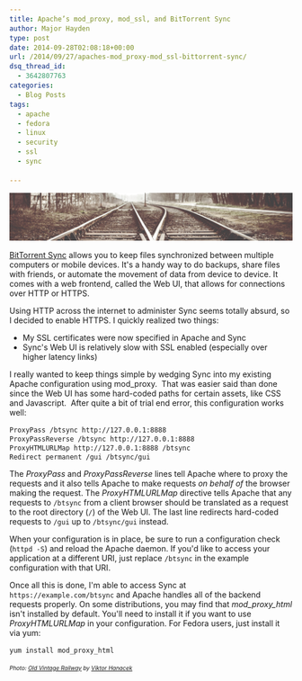 ```yaml
---
title: Apache’s mod_proxy, mod_ssl, and BitTorrent Sync
author: Major Hayden
type: post
date: 2014-09-28T02:08:18+00:00
url: /2014/09/27/apaches-mod_proxy-mod_ssl-bittorrent-sync/
dsq_thread_id:
  - 3642807763
categories:
  - Blog Posts
tags:
  - apache
  - fedora
  - linux
  - security
  - ssl
  - sync

---
```

![1]

[BitTorrent Sync][2] allows you to keep files synchronized between multiple computers or mobile devices. It's a handy way to do backups, share files with friends, or automate the movement of data from device to device. It comes with a web frontend, called the Web UI, that allows for connections over HTTP or HTTPS.

Using HTTP across the internet to administer Sync seems totally absurd, so I decided to enable HTTPS. I quickly realized two things:

  * My SSL certificates were now specified in Apache and Sync
  * Sync's Web UI is relatively slow with SSL enabled (especially over higher latency links)

I really wanted to keep things simple by wedging Sync into my existing Apache configuration using mod_proxy.  That was easier said than done since the Web UI has some hard-coded paths for certain assets, like CSS and Javascript.  After quite a bit of trial end error, this configuration works well:

```
ProxyPass /btsync http://127.0.0.1:8888
ProxyPassReverse /btsync http://127.0.0.1:8888
ProxyHTMLURLMap http://127.0.0.1:8888 /btsync
Redirect permanent /gui /btsync/gui
```


The _ProxyPass_ and _ProxyPassReverse_ lines tell Apache where to proxy the requests and it also tells Apache to make requests _on behalf of_ the browser making the request. The _ProxyHTMLURLMap_ directive tells Apache that any requests to `/btsync` from a client browser should be translated as a request to the root directory (`/`) of the Web UI. The last line redirects hard-coded requests to `/gui` up to `/btsync/gui` instead.

When your configuration is in place, be sure to run a configuration check (`httpd -S`) and reload the Apache daemon. If you'd like to access your application at a different URI, just replace `/btsync` in the example configuration with that URI.

Once all this is done, I'm able to access Sync at `https://example.com/btsync` and Apache handles all of the backend requests properly. On some distributions, you may find that _mod\_proxy\_html_ isn't installed by default. You'll need to install it if you want to use _ProxyHTMLURLMap_ in your configuration. For Fedora users, just install it via yum:

```
yum install mod_proxy_html
```


<em style="font-size: 10px;">Photo: <a href="http://picjumbo.com/old-vintage-railway/">Old Vintage Railway</a> by <a href="http://twitter.com/viktorhanacek">Viktor Hanacek</a></em>

 [1]: /wp-content/uploads/2014/09/picjumbo.com_IMG_6970-e1411869964358.jpg
 [2]: https://www.getsync.com/
